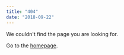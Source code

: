 ```yaml
---
title: "404"
date: "2018-09-22"
---
```

We couldn't find the page you are looking for.

Go to the [homepage](/).

